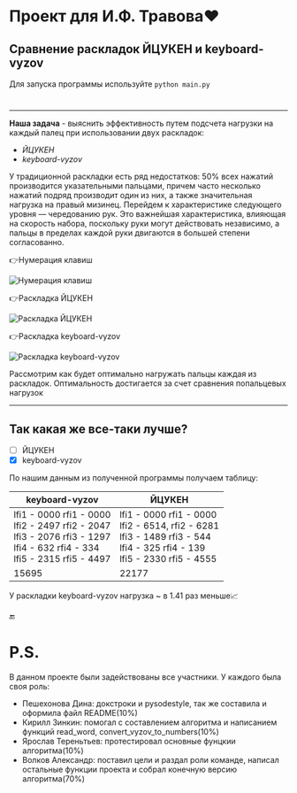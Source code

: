 # Проект для И.Ф. Травова:heart:
## Сравнение раскладок ЙЦУКЕН и keyboard-vyzov   

Для запуска программы используйте `python main.py`
#
_____
**Наша задача** - выяснить эффективность путем подсчета нагрузки на каждый палец при использовании двух раскладок:
- *ЙЦУКЕН*
- *keyboard-vyzov*


У традиционной раскладки есть ряд недостатков: 50% всех нажатий производится указательными пальцами, причем часто несколько нажатий подряд производит один из них, а также значительная нагрузка на правый мизинец. Перейдем к характеристике следующего уровня — чередованию рук. Это важнейшая характеристика, влияющая на скорость набора, поскольку руки могут действовать независимо, а пальцы в пределах каждой руки двигаются в большей степени согласованно.

:point_right:Нумерация клавиш

![Нумерация клавиш](https://camo.githubusercontent.com/dead9aab0ccb68ee50a487e63efc808ca0d54ea532141e36d75cd931c44ab643/68747470733a2f2f73756e312d32342e757365726170692e636f6d2f696d70672f4a392d7978477a6e5145556452345f46514746783632576e31675f5233766d4b3365417239672f546864304f3561614a79772e6a70673f73697a653d38323678323531267175616c6974793d3936267369676e3d636136366231393365386437623736613861653633393564636338353864343626747970653d616c62756d)

:point_right:Раскладка ЙЦУКЕН

![Раскладка ЙЦУКЕН](https://user-images.githubusercontent.com/128998088/228657969-3fbe7e5e-a506-4771-a680-d29d895fa7e1.png)

:point_right:Раскладка keyboard-vyzov

![Раскладка keyboard-vyzov](https://user-images.githubusercontent.com/128998088/227819669-29ac8e35-329f-4701-9ac9-22f5147a4bdd.jpg)

Рассмотрим как будет оптимально нагружать пальцы каждая из раскладок.
Оптимальность достигается за счет сравнения попальцевых нагрузок
____
## Так какая же все-таки лучше?

- [ ] ЙЦУКЕН
- [x] keyboard-vyzov

По нашим данным из полученной программы получаем таблицу:

| keyboard-vyzov                   | ЙЦУКЕН |
|-----------------------|--------|
| lfi1 - 0000	rfi1 - 0000<br/>lfi2 - 2497 rfi2 - 2047 <br/>lfi3 - 2076	rfi3 - 1297<br/>lfi4 - 632	rfi4 - 334<br/>lfi5 - 2315	rfi5 - 4497| lfi1 - 0000	rfi1 - 0000<br/>lfi2 - 6514, rfi2 - 6281<br/>lfi3 - 1489	rfi3 - 544<br/>lfi4 - 325	rfi4 - 139<br/>lfi5 - 2330	rfi5 - 4555|
|15695|22177|

 У раскладки keyboard-vyzov нагрузка ~ в 1.41 раз меньше:chart_with_upwards_trend:

:end:


# P.S.

В данном проекте были задействованы все участники. У каждого была своя роль:
- Пешехонова Дина: докстроки и pysodestyle, так же составила и оформила файл README(10%)
- Кирилл Зинкин: помогал с составлением алгоритма и написанием функций read_word, convert_vyzov_to_numbers(10%)
- Ярослав Тереньтьев: протестировал основные фунцкии алгоритма(10%)
- Волков Александр: поставил цели и раздал роли команде, написал остальные функции проекта и собрал конечную версию алгоритма(70%)
